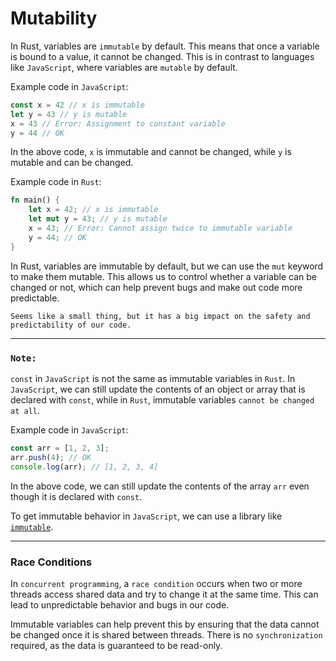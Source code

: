 # Mutability
In Rust, variables are ```immutable``` by default. This means that once a variable is bound to a value, it cannot be changed. This is in contrast to languages like ```JavaScript```, where variables are ```mutable``` by default.

Example code in ```JavaScript```:
```javascript
const x = 42 // x is immutable
let y = 43 // y is mutable
x = 43 // Error: Assignment to constant variable
y = 44 // OK
```

In the above code, ```x``` is immutable and cannot be changed, while ```y``` is mutable and can be changed.

Example code in ```Rust```:
```rust
fn main() {
    let x = 42; // x is immutable
    let mut y = 43; // y is mutable
    x = 43; // Error: Cannot assign twice to immutable variable
    y = 44; // OK
}
```

In Rust, variables are immutable by default, but we can use the ```mut``` keyword to make them mutable. This allows us to control whether a variable can be changed or not, which can help prevent bugs and make out code more predictable.

```Seems like a small thing, but it has a big impact on the safety and predictability of our code.```
___

### **```Note:```**  
```const``` in ```JavaScript``` is not the same as immutable variables in ```Rust```. In ```JavaScript```, we can still update the contents of an object or array that is declared with ```const```, while in ```Rust```, immutable variables ```cannot be changed at all```.

Example code in ```JavaScript```:
```javascript
const arr = [1, 2, 3];
arr.push(4); // OK
console.log(arr); // [1, 2, 3, 4]
```

In the above code, we can still update the contents of the array ```arr``` even though it is declared with ```const```.

To get immutable behavior in ```JavaScript```, we can use a library like [```immutable```](https://www.npmjs.com/package/immutable).
___

### Race Conditions
In ```concurrent programming```, a ```race condition``` occurs when two or more threads access shared data and try to change it at the same time. This can lead to unpredictable behavior and bugs in our code.

Immutable variables can help prevent this by ensuring that the data cannot be changed once it is shared between threads. There is no ```synchronization``` required, as the data is guaranteed to be read-only.

